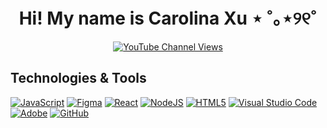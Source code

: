<h1 align="center"> Hi! My name is Carolina Xu ⋆ ˚｡⋆୨୧˚</h1>
<p align="center">
  <a href="https://carolinalxu.com/">
    <img alt="YouTube Channel Views" title="Subscribe to my YouTube channel" target="_blank" src="https://img.shields.io/badge/Portfolio%3A-Monika%20Szucs's%20Website-blue">
  </a>
  </p>

<h2> Technologies & Tools</h2>
<p>
            <a href="https://github.com/search?q=user%3Acarolinalxu+language%3Ajavascript"><img alt="JavaScript" src="https://img.shields.io/badge/JavaScript-F7DF1E.svg?logo=javascript&logoColor=black"></a>
            <a href="https://github.com/search?q=user%3Acarolinalxu+language%3Ajavascript"><img alt="Figma" src="https://img.shields.io/badge/figma-%23F24E1E.svg?style=for-the-badge&logo=figma&logoColor=white"></a>
            <a href="https://github.com/search?q=user%3Acarolinalxu+language%3Ajavascript"><img alt="React" src="https://img.shields.io/badge/react-%2320232a.svg?style=for-the-badge&logo=react&logoColor=%2361DAFB"></a>
            <a href="https://github.com/search?q=user%3Acarolinalxu+language%3Ajavascript"><img alt="NodeJS" src="https://img.shields.io/badge/node.js-6DA55F?style=for-the-badge&logo=node.js&logoColor=white"></a>
            <a href="https://github.com/search?q=user%3Acarolinalxu+language%3Ajavascript"><img alt="HTML5" src="https://img.shields.io/badge/html5-%23E34F26.svg?style=for-the-badge&logo=html5&logoColor=white"></a>
            <a href="https://github.com/search?q=user%3Acarolinalxu+language%3Ajavascript"><img alt="Visual Studio Code" src="https://img.shields.io/badge/Visual%20Studio%20Code-0078d7.svg?style=for-the-badge&logo=visual-studio-code&logoColor=white"></a>
            <a href="https://github.com/search?q=user%3Acarolinalxu+language%3Ajavascript"><img alt="Adobe" src="https://img.shields.io/badge/adobe-%23FF0000.svg?style=for-the-badge&logo=adobe&logoColor=white"></a>
            <a href="https://github.com/search?q=user%3Acarolinalxu+language%3Ajavascript"><img alt="GitHub" src="https://img.shields.io/badge/github-%23121011.svg?style=for-the-badge&logo=github&logoColor=white"></a>

</p>
